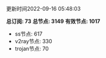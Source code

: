 更新时间2022-09-16 05:48:03

**总订阅: 73**
**总节点: 3149**
**有效节点: 1017**
- ss节点: 617
- v2ray节点: 330
- trojan节点: 70
